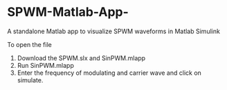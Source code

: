 # SPWM-Matlab-App-
A standalone Matlab app to visualize SPWM waveforms in Matlab Simulink

To open the file 
1. Download the SPWM.slx and SinPWM.mlapp 
2. Run SinPWM.mlapp
3. Enter the frequency of modulating and carrier wave and click on simulate. 
